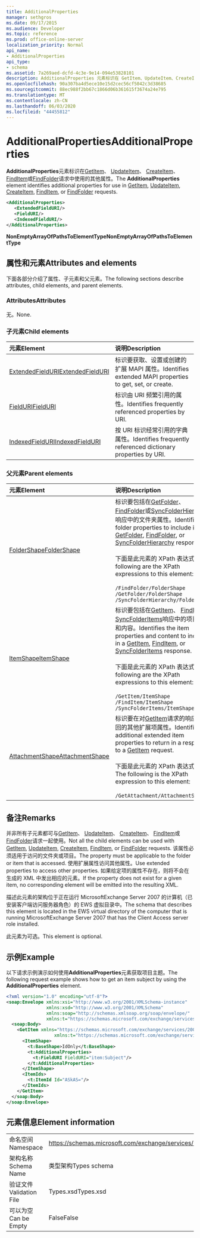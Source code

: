 ```yaml
---
title: AdditionalProperties
manager: sethgros
ms.date: 09/17/2015
ms.audience: Developer
ms.topic: reference
ms.prod: office-online-server
localization_priority: Normal
api_name:
- AdditionalProperties
api_type:
- schema
ms.assetid: 7a269aed-dcfd-4c3e-9e14-094e53828101
description: AdditionalProperties 元素标识在 GetItem、UpdateItem、CreateItem、FindItem 或 FindFolder 请求中使用的其他属性。
ms.openlocfilehash: 90a307ba4d5ece10e15d2cec56cf5042c3d38685
ms.sourcegitcommit: 88ec988f2bb67c1866d06b361615f3674a24e795
ms.translationtype: MT
ms.contentlocale: zh-CN
ms.lasthandoff: 06/03/2020
ms.locfileid: "44455812"
---
```

# <a name="additionalproperties"></a><span data-ttu-id="fc62f-103">AdditionalProperties</span><span class="sxs-lookup"><span data-stu-id="fc62f-103">AdditionalProperties</span></span>

<span data-ttu-id="fc62f-104">**AdditionalProperties**元素标识在[GetItem](getitem.md)、 [UpdateItem](updateitem.md)、 [CreateItem](createitem.md)、 [FindItem](finditem.md)或[FindFolder](findfolder.md)请求中使用的其他属性。</span><span class="sxs-lookup"><span data-stu-id="fc62f-104">The **AdditionalProperties** element identifies additional properties for use in [GetItem](getitem.md), [UpdateItem](updateitem.md), [CreateItem](createitem.md), [FindItem](finditem.md), or [FindFolder](findfolder.md) requests.</span></span> 
  
```xml
<AdditionalProperties>
   <ExtendedFieldURI/>
   <FieldURI/>
   <IndexedFieldURI/>
</AdditionalProperties>
```

 <span data-ttu-id="fc62f-105">**NonEmptyArrayOfPathsToElementType**</span><span class="sxs-lookup"><span data-stu-id="fc62f-105">**NonEmptyArrayOfPathsToElementType**</span></span>
## <a name="attributes-and-elements"></a><span data-ttu-id="fc62f-106">属性和元素</span><span class="sxs-lookup"><span data-stu-id="fc62f-106">Attributes and elements</span></span>

<span data-ttu-id="fc62f-107">下面各部分介绍了属性、子元素和父元素。</span><span class="sxs-lookup"><span data-stu-id="fc62f-107">The following sections describe attributes, child elements, and parent elements.</span></span>
  
### <a name="attributes"></a><span data-ttu-id="fc62f-108">Attributes</span><span class="sxs-lookup"><span data-stu-id="fc62f-108">Attributes</span></span>

<span data-ttu-id="fc62f-109">无。</span><span class="sxs-lookup"><span data-stu-id="fc62f-109">None.</span></span>
  
### <a name="child-elements"></a><span data-ttu-id="fc62f-110">子元素</span><span class="sxs-lookup"><span data-stu-id="fc62f-110">Child elements</span></span>

|<span data-ttu-id="fc62f-111">**元素**</span><span class="sxs-lookup"><span data-stu-id="fc62f-111">**Element**</span></span>|<span data-ttu-id="fc62f-112">**说明**</span><span class="sxs-lookup"><span data-stu-id="fc62f-112">**Description**</span></span>|
|:-----|:-----|
|[<span data-ttu-id="fc62f-113">ExtendedFieldURI</span><span class="sxs-lookup"><span data-stu-id="fc62f-113">ExtendedFieldURI</span></span>](extendedfielduri.md) <br/> |<span data-ttu-id="fc62f-114">标识要获取、设置或创建的扩展 MAPI 属性。</span><span class="sxs-lookup"><span data-stu-id="fc62f-114">Identifies extended MAPI properties to get, set, or create.</span></span>  <br/> |
|[<span data-ttu-id="fc62f-115">FieldURI</span><span class="sxs-lookup"><span data-stu-id="fc62f-115">FieldURI</span></span>](fielduri.md) <br/> |<span data-ttu-id="fc62f-116">标识由 URI 频繁引用的属性。</span><span class="sxs-lookup"><span data-stu-id="fc62f-116">Identifies frequently referenced properties by URI.</span></span>  <br/> |
|[<span data-ttu-id="fc62f-117">IndexedFieldURI</span><span class="sxs-lookup"><span data-stu-id="fc62f-117">IndexedFieldURI</span></span>](indexedfielduri.md) <br/> |<span data-ttu-id="fc62f-118">按 URI 标识经常引用的字典属性。</span><span class="sxs-lookup"><span data-stu-id="fc62f-118">Identifies frequently referenced dictionary properties by URI.</span></span>  <br/> |
   
### <a name="parent-elements"></a><span data-ttu-id="fc62f-119">父元素</span><span class="sxs-lookup"><span data-stu-id="fc62f-119">Parent elements</span></span>

|<span data-ttu-id="fc62f-120">**元素**</span><span class="sxs-lookup"><span data-stu-id="fc62f-120">**Element**</span></span>|<span data-ttu-id="fc62f-121">**说明**</span><span class="sxs-lookup"><span data-stu-id="fc62f-121">**Description**</span></span>|
|:-----|:-----|
|[<span data-ttu-id="fc62f-122">FolderShape</span><span class="sxs-lookup"><span data-stu-id="fc62f-122">FolderShape</span></span>](foldershape.md) <br/> | <span data-ttu-id="fc62f-123">标识要包括在[GetFolder](getfolder.md)、 [FindFolder](findfolder.md)或[SyncFolderHierarchy](syncfolderhierarchy.md)响应中的文件夹属性。</span><span class="sxs-lookup"><span data-stu-id="fc62f-123">Identifies the folder properties to include in a [GetFolder](getfolder.md), [FindFolder](findfolder.md), or [SyncFolderHierarchy](syncfolderhierarchy.md) response.</span></span><br/><br/>  <span data-ttu-id="fc62f-124">下面是此元素的 XPath 表达式：</span><span class="sxs-lookup"><span data-stu-id="fc62f-124">The following are the XPath expressions to this element:</span></span><br/><br/>  `/FindFolder/FolderShape` <br/>  `/GetFolder/FolderShape` <br/>  `/SyncFolderHierarchy/FolderShape` <br/> |
|[<span data-ttu-id="fc62f-125">ItemShape</span><span class="sxs-lookup"><span data-stu-id="fc62f-125">ItemShape</span></span>](itemshape.md) <br/> | <span data-ttu-id="fc62f-126">标识要包括在[GetItem](getitem.md)、 [FindItem](finditem.md)或[SyncFolderItems](syncfolderitems.md)响应中的项目属性和内容。</span><span class="sxs-lookup"><span data-stu-id="fc62f-126">Identifies the item properties and content to include in a [GetItem](getitem.md), [FindItem](finditem.md), or [SyncFolderItems](syncfolderitems.md) response.</span></span><br/><br/>  <span data-ttu-id="fc62f-127">下面是此元素的 XPath 表达式：</span><span class="sxs-lookup"><span data-stu-id="fc62f-127">The following are the XPath expressions to this element:</span></span><br/><br/>  `/GetItem/ItemShape` <br/>  `/FindItem/ItemShape` <br/>  `/SyncFolderItems/ItemShape` <br/> |
|[<span data-ttu-id="fc62f-128">AttachmentShape</span><span class="sxs-lookup"><span data-stu-id="fc62f-128">AttachmentShape</span></span>](attachmentshape.md) <br/> |<span data-ttu-id="fc62f-129">标识要在对[GetItem](getitem.md)请求的响应中返回的其他扩展项属性。</span><span class="sxs-lookup"><span data-stu-id="fc62f-129">Identifies additional extended item properties to return in a response to a [GetItem](getitem.md) request.</span></span><br/><br/> <span data-ttu-id="fc62f-130">下面是此元素的 XPath 表达式： </span><span class="sxs-lookup"><span data-stu-id="fc62f-130">The following is the XPath expression to this element:</span></span><br/><br/>  `/GetAttachment/AttachmentShape` <br/> |
   
## <a name="remarks"></a><span data-ttu-id="fc62f-131">备注</span><span class="sxs-lookup"><span data-stu-id="fc62f-131">Remarks</span></span>

<span data-ttu-id="fc62f-132">并非所有子元素都可与[GetItem](getitem.md)、 [UpdateItem](updateitem.md)、 [CreateItem](createitem.md)、 [FindItem](finditem.md)或[FindFolder](findfolder.md)请求一起使用。</span><span class="sxs-lookup"><span data-stu-id="fc62f-132">Not all the child elements can be used with [GetItem](getitem.md), [UpdateItem](updateitem.md), [CreateItem](createitem.md), [FindItem](finditem.md), or [FindFolder](findfolder.md) requests.</span></span> <span data-ttu-id="fc62f-133">该属性必须适用于访问的文件夹或项目。</span><span class="sxs-lookup"><span data-stu-id="fc62f-133">The property must be applicable to the folder or item that is accessed.</span></span> <span data-ttu-id="fc62f-134">使用扩展属性访问其他属性。</span><span class="sxs-lookup"><span data-stu-id="fc62f-134">Use extended properties to access other properties.</span></span> <span data-ttu-id="fc62f-135">如果给定项的属性不存在，则将不会在生成的 XML 中发出相应的元素。</span><span class="sxs-lookup"><span data-stu-id="fc62f-135">If the property does not exist for a given item, no corresponding element will be emitted into the resulting XML.</span></span> 
  
<span data-ttu-id="fc62f-136">描述此元素的架构位于正在运行 MicrosoftExchange Server 2007 的计算机（已安装客户端访问服务器角色）的 EWS 虚拟目录中。</span><span class="sxs-lookup"><span data-stu-id="fc62f-136">The schema that describes this element is located in the EWS virtual directory of the computer that is running MicrosoftExchange Server 2007 that has the Client Access server role installed.</span></span> 
  
<span data-ttu-id="fc62f-137">此元素为可选。</span><span class="sxs-lookup"><span data-stu-id="fc62f-137">This element is optional.</span></span>
  
## <a name="example"></a><span data-ttu-id="fc62f-138">示例</span><span class="sxs-lookup"><span data-stu-id="fc62f-138">Example</span></span>

<span data-ttu-id="fc62f-139">以下请求示例演示如何使用**AdditionalProperties**元素获取项目主题。</span><span class="sxs-lookup"><span data-stu-id="fc62f-139">The following request example shows how to get an item subject by using the **AdditionalProperties** element.</span></span> 
  
```XML
<?xml version="1.0" encoding="utf-8"?>
<soap:Envelope xmlns:xsi="http://www.w3.org/2001/XMLSchema-instance"
               xmlns:xsd="http://www.w3.org/2001/XMLSchema"
               xmlns:soap="http://schemas.xmlsoap.org/soap/envelope/"
               xmlns:t="https://schemas.microsoft.com/exchange/services/2006/types">
  <soap:Body>
    <GetItem xmlns="https://schemas.microsoft.com/exchange/services/2006/messages" 
                  xmlns:t="https://schemas.microsoft.com/exchange/services/2006/types">
      <ItemShape>
        <t:BaseShape>IdOnly</t:BaseShape>
        <t:AdditionalProperties>
          <t:FieldURI FieldURI="item:Subject"/>
        </t:AdditionalProperties>
      </ItemShape>
      <ItemIds>
        <t:ItemId Id="ASkAS="/>
      </ItemIds>
    </GetItem>
  </soap:Body>
</soap:Envelope>
```

## <a name="element-information"></a><span data-ttu-id="fc62f-140">元素信息</span><span class="sxs-lookup"><span data-stu-id="fc62f-140">Element information</span></span>

|||
|:-----|:-----|
|<span data-ttu-id="fc62f-141">命名空间</span><span class="sxs-lookup"><span data-stu-id="fc62f-141">Namespace</span></span>  <br/> |https://schemas.microsoft.com/exchange/services/2006/types  <br/> |
|<span data-ttu-id="fc62f-142">架构名称</span><span class="sxs-lookup"><span data-stu-id="fc62f-142">Schema Name</span></span>  <br/> |<span data-ttu-id="fc62f-143">类型架构</span><span class="sxs-lookup"><span data-stu-id="fc62f-143">Types schema</span></span>  <br/> |
|<span data-ttu-id="fc62f-144">验证文件</span><span class="sxs-lookup"><span data-stu-id="fc62f-144">Validation File</span></span>  <br/> |<span data-ttu-id="fc62f-145">Types.xsd</span><span class="sxs-lookup"><span data-stu-id="fc62f-145">Types.xsd</span></span>  <br/> |
|<span data-ttu-id="fc62f-146">可以为空</span><span class="sxs-lookup"><span data-stu-id="fc62f-146">Can be Empty</span></span>  <br/> |<span data-ttu-id="fc62f-147">False</span><span class="sxs-lookup"><span data-stu-id="fc62f-147">False</span></span>  <br/> |
   

